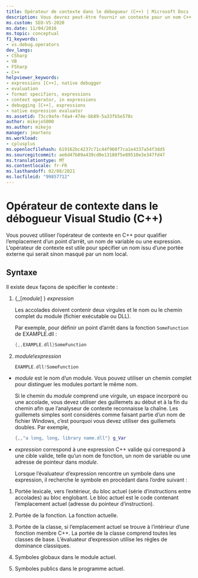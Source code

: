 ```yaml
---
title: Opérateur de contexte dans le débogueur (C++) | Microsoft Docs
description: Vous devrez peut-être fournir un contexte pour un nom C++ qui se trouve dans une portée externe et qui est masqué par un nom local. Découvrez comment utiliser l’opérateur de contexte pour effectuer cette opération.
ms.custom: SEO-VS-2020
ms.date: 11/04/2016
ms.topic: conceptual
f1_keywords:
- vs.debug.operators
dev_langs:
- CSharp
- VB
- FSharp
- C++
helpviewer_keywords:
- expressions [C++], native debugger
- evaluation
- format specifiers, expressions
- context operator, in expressions
- debugging [C++], expressions
- native expression evaluator
ms.assetid: 73cc9afe-f4a4-474e-bb89-5a33fb5e570c
author: mikejo5000
ms.author: mikejo
manager: jmartens
ms.workload:
- cplusplus
ms.openlocfilehash: 619162bc4237c71c44f960f7ca1e4337a54f3dd5
ms.sourcegitcommit: ae6d47b09a439cd0e13180f5e89510e3e347fd47
ms.translationtype: MT
ms.contentlocale: fr-FR
ms.lasthandoff: 02/08/2021
ms.locfileid: "99857712"
---
```

# <a name="context-operator-in-the-visual-studio-debugger-c"></a>Opérateur de contexte dans le débogueur Visual Studio (C++)
Vous pouvez utiliser l’opérateur de contexte en C++ pour qualifier l’emplacement d’un point d’arrêt, un nom de variable ou une expression. L’opérateur de contexte est utile pour spécifier un nom issu d’une portée externe qui serait sinon masqué par un nom local.

## <a name="syntax"></a><a name="BKMK_Using_context_operators_to_specify_a_symbol"></a> Syntaxe
 Il existe deux façons de spécifier le contexte :

1. {,,[*module*] } *expression*

     Les accolades doivent contenir deux virgules et le nom ou le chemin complet du module (fichier exécutable ou DLL).

     Par exemple, pour définir un point d’arrêt dans la fonction `SomeFunction` de EXAMPLE.dll :

    ```C++
    {,,EXAMPLE.dll}SomeFunction
    ```

2. *module*!*expression*

    ```C++
    EXAMPLE.dll!SomeFunction
    ```

- *module* est le nom d’un module. Vous pouvez utiliser un chemin complet pour distinguer les modules portant le même nom.

   Si le chemin du *module* comprend une virgule, un espace incorporé ou une accolade, vous devez utiliser des guillemets au début et à la fin du chemin afin que l’analyseur de contexte reconnaisse la chaîne. Les guillemets simples sont considérés comme faisant partie d’un nom de fichier Windows, c’est pourquoi vous devez utiliser des guillemets doubles. Par exemple,

  ```C++
  {,,"a long, long, library name.dll"} g_Var
  ```

- *expression* correspond à une expression C++ valide qui correspond à une cible valide, telle qu’un nom de fonction, un nom de variable ou une adresse de pointeur dans *module*.

  Lorsque l’évaluateur d’expression rencontre un symbole dans une expression, il recherche le symbole en procédant dans l’ordre suivant :

1. Portée lexicale, vers l’extérieur, du bloc actuel (série d’instructions entre accolades) au bloc englobant. Le bloc actuel est le code contenant l’emplacement actuel (adresse du pointeur d’instruction).

2. Portée de la fonction. La fonction actuelle.

3. Portée de la classe, si l’emplacement actuel se trouve à l’intérieur d’une fonction membre C++. La portée de la classe comprend toutes les classes de base. L’évaluateur d’expression utilise les règles de dominance classiques.

4. Symboles globaux dans le module actuel.

5. Symboles publics dans le programme actuel.